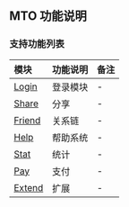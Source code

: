 ## MTO 功能说明

### 支持功能列表

| 模块 | 功能说明 | 备注 |
| :-- | :------- | :--- |
| [Login](MTO/login.md) | 登录模块 | - |
| [Share](MTO/share.md) | 分享 | - |
| [Friend](MTO/friend.md) | 关系链 | - |    
| [Help](MTO/help.md) | 帮助系统 | - |
| [Stat](MTO/stat.md) | 统计 | - |
| [Pay](MTO/pay.md) | 支付 | - |
| [Extend](MTO/extend.md) | 扩展 | - |

